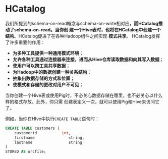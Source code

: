 HCatalog
===================================================================================
我们所提到的schema-on-read概念与schema-on-write相对应，**而HCatalog推动了schema-on-read。当你创
建一个Hive表时，也将在HCatalog中创建一个结构**。HCatalog促进了在各种Hadoop组件之间实现 **模式共享**。
HCatalog发挥了许多重要的作用：
+ **为多种工具提供一种通用模式环境**；
+ **允许各种工具通过连接器来连接，进而从Hive仓库读取数据和向其写入数据**；
+ **使用户可以跨工具共享数据**；
+ **为Hadoop中的数据创建一种关系结构**； 
+ **抽象出数据存储的方式和位置**；
+ **使模式和存储的更改对用户不可见**；

当你创建一个Hive表或使用Pig时，不必关心数据存储在哪里，也不必关心以什么样的格式存放。此外，你只需
创建表定义一次，就可以使用Pig和Hive来访问它了。

例如，当你在HIve中执行`CREATE TABLE`语句时：
```sql
CREATE TABLE customers (
    customerid           int,
    firstname               string,
    lastname                string
)
STORED AS orcfile;
```
